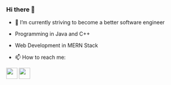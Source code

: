 ### Hi there 👋




- 🌱 I’m currently striving to become a better software engineer
-  Programming in Java and C++
-  Web Development in MERN Stack

- 📫 How to reach me:<br/>
<a href="mailto:anirudh08@hotmail.com" style="text-decoration:none">
  <img height="30" src = "https://img.shields.io/badge/gmail-c14438?&style=for-the-badge&logo=gmail&logoColor=white">
</a>
<a href="https://www.linkedin.com/in/anirudh-pavan-a34726186/" style="text-decoration:none">
  <img height="30" src="https://img.shields.io/badge/linkedin-blue.svg?&style=for-the-badge&logo=linkedin&logoColor=white" target="_blank"/>
</a>


